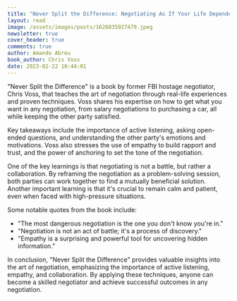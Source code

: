 ```yaml
---
title: "Never Split the Difference: Negotiating As If Your Life Depended On It"
layout: read
image: /assets/images/posts/1626835927479.jpeg
newsletter: true
cover_header: true
comments: true
author: Amando Abreu
book_author: Chris Voss
date: 2023-02-22 10:44:01
---
```

"Never Split the Difference" is a book by former FBI hostage negotiator, Chris Voss, that teaches the art of negotiation through real-life experiences and proven techniques. Voss shares his expertise on how to get what you want in any negotiation, from salary negotiations to purchasing a car, all while keeping the other party satisfied.

Key takeaways include the importance of active listening, asking open-ended questions, and understanding the other party's emotions and motivations. Voss also stresses the use of empathy to build rapport and trust, and the power of anchoring to set the tone of the negotiation.

One of the key learnings is that negotiating is not a battle, but rather a collaboration. By reframing the negotiation as a problem-solving session, both parties can work together to find a mutually beneficial solution. Another important learning is that it's crucial to remain calm and patient, even when faced with high-pressure situations.

Some notable quotes from the book include:

* "The most dangerous negotiation is the one you don't know you're in."
* "Negotiation is not an act of battle; it's a process of discovery."
* "Empathy is a surprising and powerful tool for uncovering hidden information."

In conclusion, "Never Split the Difference" provides valuable insights into the art of negotiation, emphasizing the importance of active listening, empathy, and collaboration. By applying these techniques, anyone can become a skilled negotiator and achieve successful outcomes in any negotiation.